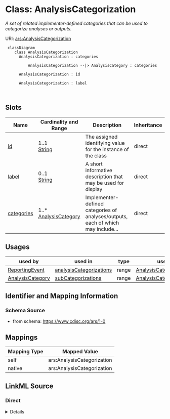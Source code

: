 # Class: AnalysisCategorization


_A set of related implementer-defined categories that can be used to categorize analyses or outputs._





URI: [ars:AnalysisCategorization](https://www.cdisc.org/ars/1-0/AnalysisCategorization)




```mermaid
 classDiagram
    class AnalysisCategorization
      AnalysisCategorization : categories
        
          AnalysisCategorization --|> AnalysisCategory : categories
        
      AnalysisCategorization : id
        
      AnalysisCategorization : label
        
      
```



<!-- no inheritance hierarchy -->


## Slots

| Name | Cardinality and Range | Description | Inheritance |
| ---  | --- | --- | --- |
| [id](id.md) | 1..1 <br/> [String](String.md) | The assigned identifying value for the instance of the class | direct |
| [label](label.md) | 0..1 <br/> [String](String.md) | A short informative description that may be used for display | direct |
| [categories](categories.md) | 1..* <br/> [AnalysisCategory](AnalysisCategory.md) | Implementer-defined categories of analyses/outputs, each of which may include... | direct |





## Usages

| used by | used in | type | used |
| ---  | --- | --- | --- |
| [ReportingEvent](ReportingEvent.md) | [analysisCategorizations](analysisCategorizations.md) | range | [AnalysisCategorization](AnalysisCategorization.md) |
| [AnalysisCategory](AnalysisCategory.md) | [subCategorizations](subCategorizations.md) | range | [AnalysisCategorization](AnalysisCategorization.md) |






## Identifier and Mapping Information







### Schema Source


* from schema: https://www.cdisc.org/ars/1-0





## Mappings

| Mapping Type | Mapped Value |
| ---  | ---  |
| self | ars:AnalysisCategorization |
| native | ars:AnalysisCategorization |





## LinkML Source

<!-- TODO: investigate https://stackoverflow.com/questions/37606292/how-to-create-tabbed-code-blocks-in-mkdocs-or-sphinx -->

### Direct

<details>
```yaml
name: AnalysisCategorization
description: A set of related implementer-defined categories that can be used to categorize
  analyses or outputs.
from_schema: https://www.cdisc.org/ars/1-0
rank: 1000
slots:
- id
- label
- categories

```
</details>

### Induced

<details>
```yaml
name: AnalysisCategorization
description: A set of related implementer-defined categories that can be used to categorize
  analyses or outputs.
from_schema: https://www.cdisc.org/ars/1-0
rank: 1000
attributes:
  id:
    name: id
    description: The assigned identifying value for the instance of the class.
    from_schema: https://www.cdisc.org/ars/1-0
    rank: 1000
    identifier: true
    alias: id
    owner: AnalysisCategorization
    domain_of:
    - ReportingEvent
    - AnalysisCategorization
    - AnalysisCategory
    - Analysis
    - AnalysisMethod
    - Operation
    - ReferencedOperationRelationship
    - Output
    - OutputDisplay
    - DisplaySubSection
    - AnalysisSet
    - GroupingFactor
    - Group
    - DataSubset
    - ReferenceDocument
    - TerminologyExtension
    - SponsorTerm
    range: string
    required: true
  label:
    name: label
    description: A short informative description that may be used for display.
    from_schema: https://www.cdisc.org/ars/1-0
    rank: 1000
    alias: label
    owner: AnalysisCategorization
    domain_of:
    - AnalysisCategorization
    - AnalysisCategory
    - AnalysisMethod
    - Operation
    - AnalysisSet
    - GroupingFactor
    - Group
    - DataSubset
    - PageRef
    range: string
  categories:
    name: categories
    description: Implementer-defined categories of analyses/outputs, each of which
      may include one or more sub-categorization.
    from_schema: https://www.cdisc.org/ars/1-0
    rank: 1000
    multivalued: true
    alias: categories
    owner: AnalysisCategorization
    domain_of:
    - AnalysisCategorization
    range: AnalysisCategory
    required: true
    inlined: true
    inlined_as_list: true

```
</details>